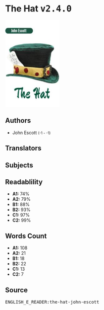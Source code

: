 # The Hat <kbd>v2.4.0</kbd>

![](./cover.medium.jpg "")

## Authors


 - John Escott <small>(-1 - -1)</small>

## Translators



## Subjects



## Readablility


 - **A1:** 74%
 - **A2:** 79%
 - **B1:** 88%
 - **B2:** 93%
 - **C1:** 97%
 - **C2:** 99%

## Words Count


 - **A1:** 108
 - **A2:** 21
 - **B1:** 18
 - **B2:** 22
 - **C1:** 13
 - **C2:** 7

## Source


<kbd>ENGLISH_E_READER:the-hat-john-escott</kbd>
